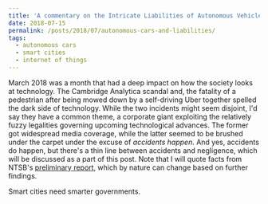 ```yaml
---
title: 'A commentary on the Intricate Liabilities of Autonomous Vehicles'
date: 2018-07-15
permalink: /posts/2018/07/autonomous-cars-and-liabilities/
tags:
  - autonomous cars
  - smart cities
  - internet of things
---
```


March 2018 was a month that had a deep impact on how the society looks at technology. The Cambridge Analytica scandal and, the fatality of a pedestrian after being mowed down by a self-driving Uber together spelled the dark side of technology. While the two incidents might seem disjoint, I'd say they have a common theme, a corporate giant exploiting the relatively fuzzy legalities governing upcoming technological advances. The former got widespread media coverage, while the latter seemed to be brushed under the carpet under the excuse of *accidents happen*. And yes, accidents do happen, but there's a thin line between accidents and negligence, which will be discussed as a part of this post. Note that I will quote facts from NTSB's [preliminary report](https://www.ntsb.gov/investigations/AccidentReports/Reports/HWY18MH010-prelim.pdf), which by nature can change based on further findings.


Smart cities need smarter governments. 

